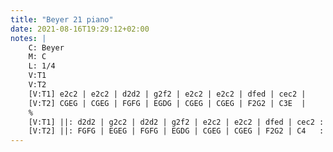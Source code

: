 ```yaml
---
title: "Beyer 21 piano"
date: 2021-08-16T19:29:12+02:00
notes: |
    C: Beyer
    M: C
    L: 1/4
    V:T1
    V:T2
    [V:T1] e2c2 | e2c2 | d2d2 | g2f2 | e2c2 | e2c2 | dfed | cec2 |
    [V:T2] CGEG | CGEG | FGFG | EGDG | CGEG | CGEG | F2G2 | C3E  |
    %
    [V:T1] ||: d2d2 | g2c2 | d2d2 | g2f2 | e2c2 | e2c2 | dfed | cec2 :||
    [V:T2] ||: FGFG | EGEG | FGFG | EGDG | CGEG | CGEG | F2G2 | C4   :||
---
```

